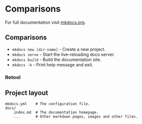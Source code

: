 # Comparisons

For full documentation visit [mkdocs.org](https://www.mkdocs.org).

## Comparisons

- `mkdocs new [dir-name]` - Create a new project.
- `mkdocs serve` - Start the live-reloading docs server.
- `mkdocs build` - Build the documentation site.
- `mkdocs -h` - Print help message and exit.

### Retool

## Project layout

    mkdocs.yml    # The configuration file.
    docs/
        index.md  # The documentation homepage.
        ...       # Other markdown pages, images and other files.
